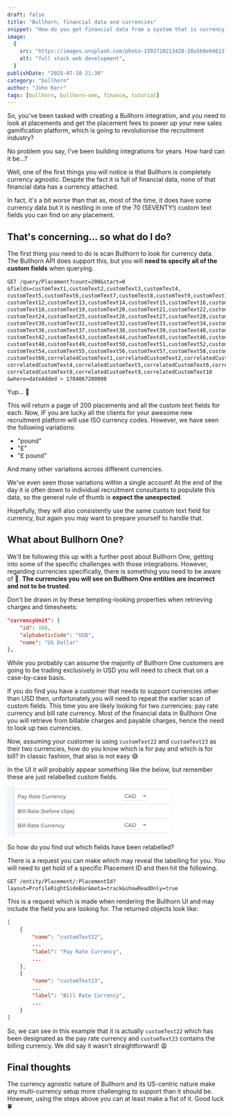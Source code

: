 ```yaml
---
draft: false
title: "Bullhorn, financial data and currencies"
snippet: "How do you get financial data from a system that is currency agnostic?"
image:
  {
    src: "https://images.unsplash.com/photo-1593720213428-28a5b9e94613?&fit=crop&w=430&h=240",
    alt: "full stack web development",
  }
publishDate: "2025-07-10 21:30"
category: "bullhorn"
author: "John Kerr"
tags: [bullhorn, bullhorn-one, finance, tutorial]
---
```


So, you've been tasked with creating a Bullhorn integration, and you need
to look at placements and get the placement fees to power up your new sales
gamification platform, which is going to revolutionise the recruitment industry?

No problem you say, I've been building integrations for years. How hard
can it be...?

Well, one of the first things you will notice is that Bullhorn is
completely currency agnostic. Despite the fact it is full of
financial data, none of that financial data has a currency attached.

In fact, it's a bit worse than that as, most of the time, it does have some
currency data but it is nestling in one of the 70 (SEVENTY!) custom text
fields you can find on any placement.

## That's concerning... so what do I do?

The first thing you need to do is scan Bullhorn to look for currency data.
The Bullhorn API does support this, but you will **need to specify
all of the custom fields** when querying.

```
GET /query/Placement?count=200&start=0
&fields=customText1,customText2,customText3,customText4,
customText5,customText6,customText7,customText8,customText9,customText10,customText11,
customText12,customText13,customText14,customText15,customText16,customText17,
customText18,customText19,customText20,customText21,customText22,customText23,
customText24,customText25,customText26,customText27,customText28,customText29,
customText30,customText31,customText32,customText33,customText34,customText35,
customText36,customText37,customText38,customText39,customText40,customText41,
customText42,customText43,customText44,customText45,customText46,customText47,
customText48,customText49,customText50,customText51,customText52,customText53,
customText54,customText55,customText56,customText57,customText58,customText59,
customText60,correlatedCustomText1,correlatedCustomText2,correlatedCustomText3,
correlatedCustomText4,correlatedCustomText5,correlatedCustomText6,correlatedCustomText7,
correlatedCustomText8,correlatedCustomText9,correlatedCustomText10
&where=dateAdded > 1704067200000
```

Yup... 😬

This will return a page of 200 placements and all the custom text fields for each.
Now, _IF_ you are lucky all the clients for your awesome new recruitment platform
will use ISO currency codes. However, we have seen the following variations:

- "pound"
- "£"
- "£ pound"

And many other variations across different currencies.

We've even seen those variations within a single account! At the end of the
day it is often down to individual recruitment consultants to populate this
data, so the general rule of thumb is **expect the unexpected**.

Hopefully, they will also consistently use the same custom text field for currency, but
again you may want to prepare yourself to handle that.

## What about Bullhorn One?

We'll be following this up with a further post about Bullhorn One, getting into some
of the specific challenges with those integrations. However, regarding currencies
specifically, there is something you need to be aware of 🚩. **The currencies you
will see on Bullhorn One entities are incorrect and not to be trusted**.

Don't be drawn in by these tempting-looking properties when retrieving charges and
timesheets:

```json
"currencyUnit": {
    "id": 166,
    "alphabeticCode": "USD",
    "name": "US Dollar"
},
```

While you probably can assume the majority of Bullhorn One customers are going to be
trading exclusively in USD you will need to check that on a case-by-case basis.

If you do find you have a customer that needs to support currencies other than USD
then, unfortunately,you will need to repeat the earlier scan of custom fields.
This time you are likely looking for two currencies: pay rate currency and
bill rate currency. Most of the financial data in Bullhorn One you will retrieve
from billable charges and payable charges, hence the need to look up two currencies.

Now, assuming your customer is using `customText22` and `customText23` as their two
currencies, how do you know which is for pay and which is for bill? In classic fashion,
that also is not easy 😅

In the UI it will probably appear something like the below, but remember these are
just relabelled custom fields.

![Bullhorn One Rates](bullhorn-one-rates.png)

So how do you find out which fields have been relabelled?

There is a request you can make which may reveal the labelling for you. You will need
to get hold of a specific Placement ID and then hit the following.

```
GET /entity/Placement/:PlacementId?layout=ProfileRightSideBar&meta=track&showReadOnly=true
```

This is a request which is made when rendering the Bullhorn UI and may include the
field you are looking for. The returned objects look like:

```json
[
    {
        "name": "customText22",
        ...
        "label": "Pay Rate Currency",
        ...
    },
    {
        "name": "customText23",
        ...
        "label": "Bill Rate Currency",
        ...
    }
]
```

So, we can see in this example that it is actually `customText22` which has been
designated as the pay rate currency and `customText23` contains the billing currency.
We did say it wasn't straightforward! 😩

## Final thoughts

The currency agnostic nature of Bullhorn and its US-centric nature make any
multi-currency setup more challenging to support than it should be. However, using
the steps above you can at least make a fist of it. Good luck 🍀
